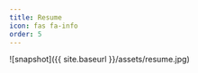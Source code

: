 ```yaml
---
title: Resume
icon: fas fa-info
order: 5
---
```


![snapshot]({{ site.baseurl }}/assets/resume.jpg)
